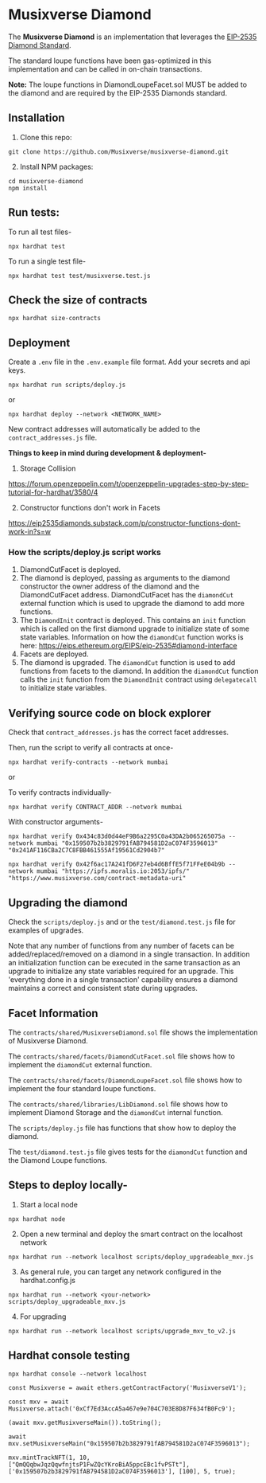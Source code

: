 # Musixverse Diamond

The **Musixverse Diamond** is an implementation that leverages the [EIP-2535 Diamond Standard](https://eips.ethereum.org/EIPS/eip-2535).

The standard loupe functions have been gas-optimized in this implementation and can be called in on-chain transactions.

**Note:** The loupe functions in DiamondLoupeFacet.sol MUST be added to the diamond and are required by the EIP-2535 Diamonds standard.

## Installation

1. Clone this repo:
```console
git clone https://github.com/Musixverse/musixverse-diamond.git
```

2. Install NPM packages:
```console
cd musixverse-diamond
npm install
```

## Run tests:

To run all test files-
```console
npx hardhat test
```

To run a single test file-
```console
npx hardhat test test/musixverse.test.js
```

## Check the size of contracts

```console
npx hardhat size-contracts
```

## Deployment

Create a `.env` file in the `.env.example` file format.
Add your secrets and api keys.

```console
npx hardhat run scripts/deploy.js
```

or

```console
npx hardhat deploy --network <NETWORK_NAME>
```

New contract addresses will automatically be added to the `contract_addresses.js` file.

**Things to keep in mind during development & deployment-**

1. Storage Collision

https://forum.openzeppelin.com/t/openzeppelin-upgrades-step-by-step-tutorial-for-hardhat/3580/4

2. Constructor functions don't work in Facets

https://eip2535diamonds.substack.com/p/constructor-functions-dont-work-in?s=w

### How the scripts/deploy.js script works

1. DiamondCutFacet is deployed.
1. The diamond is deployed, passing as arguments to the diamond constructor the owner address of the diamond and the DiamondCutFacet address. DiamondCutFacet has the `diamondCut` external function which is used to upgrade the diamond to add more functions.
1. The `DiamondInit` contract is deployed. This contains an `init` function which is called on the first diamond upgrade to initialize state of some state variables. Information on how the `diamondCut` function works is here: https://eips.ethereum.org/EIPS/eip-2535#diamond-interface
1. Facets are deployed.
1. The diamond is upgraded. The `diamondCut` function is used to add functions from facets to the diamond. In addition the `diamondCut` function calls the `init` function from the `DiamondInit` contract using `delegatecall` to initialize state variables.


## Verifying source code on block explorer

Check that `contract_addresses.js` has the correct facet addresses.

Then, run the script to verify all contracts at once-
```console
npx hardhat verify-contracts --network mumbai
```

or 

To verify contracts individually-
```console
npx hardhat verify CONTRACT_ADDR --network mumbai
```

With constructor arguments-
```console
npx hardhat verify 0x434c83d0d44eF9B6a2295C0a43DA2b065265075a --network mumbai "0x159507b2b3829791fAB794581D2aC074F3596013" "0x241AF116CBa2C7C8FBB461555Af19561Cd2904b7"
```

```console
npx hardhat verify 0x42f6ac17A241fD6F27eb4d6BffE5f71FFeE04b9b --network mumbai "https://ipfs.moralis.io:2053/ipfs/" "https://www.musixverse.com/contract-metadata-uri"
```

## Upgrading the diamond

Check the `scripts/deploy.js` and or the `test/diamond.test.js` file for examples of upgrades.

Note that any number of functions from any number of facets can be added/replaced/removed on a diamond in a single transaction. In addition an initialization function can be executed in the same transaction as an upgrade to initialize any state variables required for an upgrade. This 'everything done in a single transaction' capability ensures a diamond maintains a correct and consistent state during upgrades.

## Facet Information

The `contracts/shared/MusixverseDiamond.sol` file shows the implementation of Musixverse Diamond.

The `contracts/shared/facets/DiamondCutFacet.sol` file shows how to implement the `diamondCut` external function.

The `contracts/shared/facets/DiamondLoupeFacet.sol` file shows how to implement the four standard loupe functions.

The `contracts/shared/libraries/LibDiamond.sol` file shows how to implement Diamond Storage and the `diamondCut` internal function.

The `scripts/deploy.js` file has functions that show how to deploy the diamond.

The `test/diamond.test.js` file gives tests for the `diamondCut` function and the Diamond Loupe functions.

## Steps to deploy locally-

1. Start a local node

`npx hardhat node`

2. Open a new terminal and deploy the smart contract on the localhost network

`npx hardhat run --network localhost scripts/deploy_upgradeable_mxv.js`

3. As general rule, you can target any network configured in the hardhat.config.js

`npx hardhat run --network <your-network> scripts/deploy_upgradeable_mxv.js`

4. For upgrading

`npx hardhat run --network localhost scripts/upgrade_mxv_to_v2.js`

## Hardhat console testing

`npx hardhat console --network localhost`

`const Musixverse = await ethers.getContractFactory('MusixverseV1');`

`const mxv = await Musixverse.attach('0xCf7Ed3AccA5a467e9e704C703E8D87F634fB0Fc9');`

`(await mxv.getMusixverseMain()).toString();`

`await mxv.setMusixverseMain("0x159507b2b3829791fAB794581D2aC074F3596013");`

`mxv.mintTrackNFT(1, 10, ["QmQQqbwJqzQqwfnjtsP1FwZQcYKroBiA5ppcEBc1fvPSTt"], ['0x159507b2b3829791fAB794581D2aC074F3596013'], [100], 5, true);`